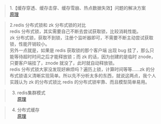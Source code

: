 > 1.【缓存穿透、缓存击穿、缓存雪崩、热点数据失效】问题的解决方案<br/>
[原理](https://mp.weixin.qq.com/s?__biz=MzU0OTk3ODQ3Ng==&mid=2247484884&idx=1&sn=ceb798b6e8ef0ee608a992385f7d8568&chksm=fba6edd7ccd164c155271811f7948b476955cab41b23f2333847b8c268b31cc9f3332c2e3926&mpshare=1&scene=1&srcid=0608pIX1L8Fja1H99IyorW2X%23rd)<br/>

> 2.redis 分布式锁和 zk 分布式锁的对比<br/>
redis 分布式锁，其实需要自己不断去尝试获取锁，比较消耗性能。<br/>
zk 分布式锁，获取不到锁，注册个监听器即可，不需要不断主动尝试获取锁，性能开销较小。<br/>
另外一点就是，如果是 redis 获取锁的那个客户端 出现 bug 挂了，那么只能等待超时时间之后才能释放锁；而 zk 的话，因为创建的是临时 znode，只要客户端挂了，znode 就没了，此时就自动释放锁。<br/>
redis 分布式锁大家没发现好麻烦吗？遍历上锁，计算时间等等......zk 的分布式锁语义清晰实现简单。所以先不分析太多的东西，就说这两点，我个人实践认为 zk 的分布式锁比 redis 的分布式锁牢靠、而且模型简单易用。<br/>

> 3. redis集群模式<br/>
[原理](https://mp.weixin.qq.com/s/_rxkA9AXlnkSU-l191GgrQ)<br/>

> 4. 分布式缓存<br/>
[原理](https://github.com/shishan100/Java-Interview-Advanced)<br/>
